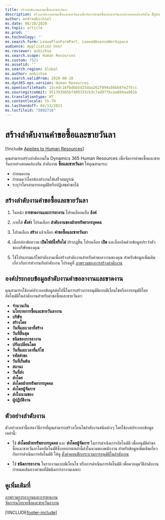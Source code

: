 ```yaml
---
title: สร้างลำดับงานคำขอซื้อและขายวันลา
description: สร้างลำดับงานคำขอซื้อและขายวันลาเพื่อจัดการคำขอซื้อและขายวันลาอย่างสอดคล้องกันใน Dynamics 365 Human Resources
author: andreabichsel
ms.date: 08/20/2020
ms.topic: article
ms.prod: ''
ms.technology: ''
ms.search.form: LeavePlanFormPart, LeaveAbsenceWorkspace
audience: Application User
ms.reviewer: anbichse
ms.search.scope: Human Resources
ms.custom: 7521
ms.assetid: ''
ms.search.region: Global
ms.author: anbichse
ms.search.validFrom: 2020-08-20
ms.dyn365.ops.version: Human Resources
ms.openlocfilehash: 15cedc16fbdbb5d25daa262f094a56bb8fe2f5cc
ms.sourcegitcommit: 951393b05bf409333cb3c7ad977bcaa804aa801b
ms.translationtype: HT
ms.contentlocale: th-TH
ms.lasthandoff: 04/13/2021
ms.locfileid: "5892716"
---
```

# <a name="create-a-buy-and-sell-leave-request-workflow"></a>สร้างลำดับงานคำขอซื้อและขายวันลา

[!include [Applies to Human Resources](../includes/applies-to-hr.md)]

คุณสามารถสร้างลำดับงานใน Dynamics 365 Human Resources เพื่อจัดการคำขอซื้อและขายวันลาอย่างสอดคล้องกัน ลำดับงาน **ซื้อและขายวันลา** ให้คุณสามารถ:

- กำหนดงาน
- กำหนดว่าใครต้องทำงานให้เสร็จสมบูรณ์
- ระบุว่าใครสามารถอนุมัติหรือปฏิเสธคำขอได้

## <a name="create-a-buy-and-sell-leave-request-workflow"></a>สร้างลำดับงานคำขอซื้อและขายวันลา

1. ในหน้า **การขาดงานและการลางาน** โปรดเลือกแท็บ **ลิงค์**

2. ภายใต้ **ตั้งค่า** โปรดเลือก **ลำดับงานของฝ่ายทรัพยากรบุคคล**

3. โปรดเลือก **สร้าง** แล้วเลือก **คำขอซื้อและขายวันลา** 

4. เมื่อกล่องข้อความ **เปิดไฟล์นี้หรือไม่** ปรากฏขึ้น โปรดเลือก **เปิด** และล็อกอินด้วยข้อมูลประจำตัวของบริษัทของคุณ

5. ใช้โปรแกรมแก้ไขลำดับงานเพื่อสร้างลำดับงานสำหรับคำขอลางานของคุณ สำหรับข้อมูลเพิ่มเติมเกี่ยวกับการทำงานกับลำดับงาน โปรดดูที่ [ภาพรวมของการสร้างลำดับงาน](../fin-ops-core/fin-ops/organization-administration/create-workflow.md?toc=%2fdynamics365%2fcommerce%2ftoc.json.)

## <a name="leave-and-absence-request-workflow-data-elements"></a>องค์ประกอบข้อมูลลำดับงานคำขอลางานและขาดงาน

คุณสามารถใช้องค์ประกอบข้อมูลต่อไปนี้ในการสร้างการอนุมัติแบบมีเงื่อนไขหรือการอนุมัติโดยอัตโนมัติในลำดับงานสำหรับคำขอซื้อและขายวันลา:

- **จำนวนเงิน**
- **นโยบายการซื้อและขายวันลางาน**
- **บริษัท**
- **สร้างโดย**
- **วันที่และเวลาที่สร้าง**
- **วันที่สิ้นสุด**
- **ชนิดของการลางาน**
- **ปรับเปลี่ยนโดย**
- **วันที่และเวลาที่แก้ไข**
- **รหัสคำขอ**
- **วันที่เริ่มต้น**
- **สถานะ** 
- **วันที่ส่ง**
- **ส่งโดย**
- **ส่งโดยฝ่ายทรัพยากรบุคคล**
- **ส่งโดยผู้จัดการ**
- **ส่งในนามของ**
- **ผู้ปฏิบัติงาน**

## <a name="workflow-examples"></a>ตัวอย่างลำดับงาน

ตัวอย่างเหล่านี้แสดงวิธีการที่คุณสามารถสร้างเงื่อนไขลำดับงานชนิดต่างๆ โดยใช้องค์ประกอบข้อมูลเหล่านี้:

- ใช้ **ส่งโดยฝ่ายทรัพยากรบุคคล** และ **ส่งโดยผู้จัดการ** ในการดำเนินการอัตโนมัติ เพื่ออนุมัติคำขอซื้อและขายวันลาโดยอัตโนมัติซึ่งบทบาทเหล่านี้ส่งในนามของพนักงาน สำหรับข้อมูลเพิ่มเติมเกี่ยวกับการดำเนินการอัตโนมัติ ให้ดู [ตั้งค่าคอนฟิกกระบวนการอนุมัติในลำดับงาน](../fin-ops-core/fin-ops/organization-administration/configure-approval-process-workflow.md)

- ใช้ **ชนิดการลางาน** ในรายงานแบบมีเงื่อนไข หรือการดำเนินการอัตโนมัติ เพื่อควบคุมวิธีลำดับงานกำหนดเส้นทางคำขอที่มีชนิดการลางานเฉพาะ

## <a name="see-also"></a>ดูเพิ่มเติมที่

[ภาพรวมการลางานและการขาดงาน](hr-leave-and-absence-overview.md)<br>
[จัดการนโยบายซื้อและขายวันลางาน](hr-leave-and-absence-manage-buy-and-sell-leave-policies.md)



[!INCLUDE[footer-include](../includes/footer-banner.md)]